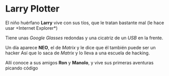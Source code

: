 # Larry Plotter

El niño huérfano **Larry** vive con sus tíos, que le tratan bastante mal
(le hace usar +Internet Explorer*)

Tiene unas *Google Glasses* redondas y una cicatriz de un *USB* en la frente.

Un día aparece **NEO**, el de *Matrix* y le dice que él también puede ser un hacker
Así que lo saca de *Matrix* y lo lleva a una escuela de hacking.

Allí conoce a sus amigos **Ron** y **Manolo**, y vive sus primeras aventuras picando código
